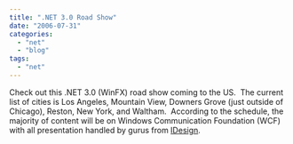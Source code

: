 ```yaml
---
title: ".NET 3.0 Road Show"
date: "2006-07-31"
categories: 
  - "net"
  - "blog"
tags: 
  - "net"
---
```


Check out this .NET 3.0 (WinFX) road show coming to the US.  The current list of cities is Los Angeles, Mountain View, Downers Grove (just outside of Chicago), Reston, New York, and Waltham.  According to the schedule, the majority of content will be on Windows Communication Foundation (WCF) with all presentation handled by gurus from [IDesign](https://www.idesign.net).
